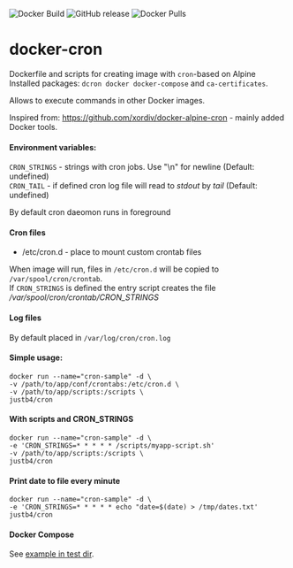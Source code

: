 ![Docker Build](https://github.com/justb4/docker-cron/workflows/CI/badge.svg)
![GitHub release](https://img.shields.io/github/release/justb4/docker-cron.svg)
![Docker Pulls](https://img.shields.io/docker/pulls/justb4/cron.svg)

# docker-cron

Dockerfile and scripts for creating image with `cron`-based on Alpine  
Installed packages: `dcron docker docker-compose` and `ca-certificates`.

Allows to execute commands in other Docker images. 

Inspired from: https://github.com/xordiv/docker-alpine-cron - mainly added Docker tools.

#### Environment variables:

`CRON_STRINGS` - strings with cron jobs. Use "\n" for newline (Default: undefined)   
`CRON_TAIL` - if defined cron log file will read to *stdout* by *tail* (Default: undefined) 
  
By default cron daeomon runs in foreground  

#### Cron files

- /etc/cron.d - place to mount custom crontab files  

When image will run, files in `/etc/cron.d` will be copied to `/var/spool/cron/crontab`.   
If `CRON_STRINGS` is defined the entry script creates the file */var/spool/cron/crontab/CRON_STRINGS*  

#### Log files

By default placed in `/var/log/cron/cron.log` 

#### Simple usage:

```
docker run --name="cron-sample" -d \
-v /path/to/app/conf/crontabs:/etc/cron.d \       
-v /path/to/app/scripts:/scripts \
justb4/cron
```

#### With scripts and CRON_STRINGS
```
docker run --name="cron-sample" -d \
-e 'CRON_STRINGS=* * * * * /scripts/myapp-script.sh'
-v /path/to/app/scripts:/scripts \
justb4/cron
```

#### Print date to file every minute
```
docker run --name="cron-sample" -d \
-e 'CRON_STRINGS=* * * * * echo "date=$(date) > /tmp/dates.txt'
justb4/cron
```

#### Docker Compose
See [example in test dir](test/docker-compose.yml).
